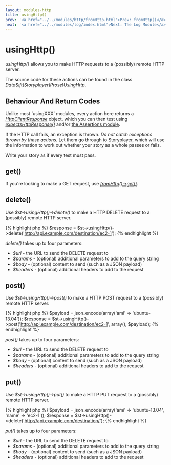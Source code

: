 ```yaml
---
layout: modules-http
title: usingHttp()
prev: '<a href="../../modules/http/fromHttp.html">Prev: fromHttp()</a>'
next: '<a href="../../modules/log/index.html">Next: The Log Module</a>'
---
```


# usingHttp()

_usingHttp()_ allows you to make HTTP requests to a (possibly) remote HTTP server.

The source code for these actions can be found in the class _DataSift\Storyplayer\Prose\UsingHttp_.

## Behaviour And Return Codes

Unlike most 'usingXXX' modules, every action here returns a _[HttpClientResponse](HttpClientResponse.html)_ object, which you can then test using _[expectsHttpResponse()](expectsHttpResponse.html)_ and/or [the Assertions module](../assertions/index.html).

If the HTTP call fails, an exception is thrown. _Do not catch exceptions thrown by these actions._ Let them go through to Storyplayer, which will use the information to work out whether your story as a whole passes or fails.

Write your story as if every test must pass.

## get()

If you're looking to make a GET request, use _[fromHttp()->get()](fromHttp.html#get)_.

## delete()

Use _$st->usingHttp()->delete()_ to make a HTTP DELETE request to a (possibly) remote HTTP server.

{% highlight php %}
$response = $st->usingHttp()->delete('http://api.example.com/destination/ec2-1');
{% endhighlight %}

_delete()_ takes up to four parameters:

* _$url_ - the URL to send the DELETE request to
* _$params_ - (optional) additional parameters to add to the query string
* _$body_ - (optional) content to send (such as a JSON payload)
* _$headers_ - (optional) additional headers to add to the request

## post()

Use _$st->usingHttp()->post()_ to make a HTTP POST request to a (possibly) remote HTTP server.

{% highlight php %}
$payload = json_encode(array('ami' => 'ubuntu-13.04'));
$response = $st->usingHttp()->post('http://api.example.com/destination/ec2-1', array(), $payload);
{% endhighlight %}

_post()_ takes up to four parameters:

* _$url_ - the URL to send the DELETE request to
* _$params_ - (optional) additional parameters to add to the query string
* _$body_ - (optional) content to send (such as a JSON payload)
* _$headers_ - (optional) additional headers to add to the request

## put()

Use _$st->usingHttp()->put()_ to make a HTTP PUT request to a (possibly) remote HTTP server.

{% highlight php %}
$payload = json_encode(array('ami' => 'ubuntu-13.04', 'name' => 'ec2-1'));
$response = $st->usingHttp()->delete('http://api.example.com/destination/');
{% endhighlight %}

_put()_ takes up to four parameters:

* _$url_ - the URL to send the DELETE request to
* _$params_ - (optional) additional parameters to add to the query string
* _$body_ - (optional) content to send (such as a JSON payload)
* _$headers_ - (optional) additional headers to add to the request
